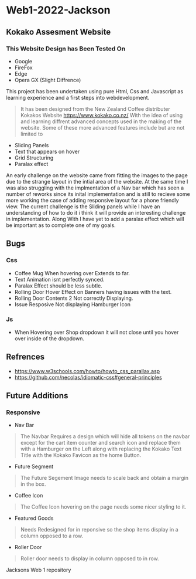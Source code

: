 # Web1-2022-Jackson
## Kokako Assesment Website
### This Website Design has Been Tested On
- Google
- FireFox
- Edge
- Opera GX (Slight Diffrence)

This project has been undertaken using pure Html, Css and Javascript as learning experience and a first steps into webdevelopment.
> It has been designed from the New Zealand Coffee distributer Kokakos Website https://www.kokako.co.nz/ 
With the idea of using and learning diffrent advanced concepts used in the making of the website.
Some of these more advanced features include but are not limited to
- Sliding Panels
- Text that appears on hover
- Grid Structuring
- Paralax effect

An early challenge on the website came from fitting the images to the page due to the strange layout in the intial area of the website.
At the same time I was also struggling with the implmentation of a Nav bar which has seen a number of reworks since its inital implementation and is still to recieve some more working the case of adding responsive layout for a phone friendly view.
The current challenge is the Sliding panels while I have an understanding of how to do it i think it will provide an interesting challenge in implementation.
Along With I have yet to add a paralax effect which will be important as to complete one of my goals.

## Bugs
### Css
- Coffee Mug When hovering over Extends to far.
- Text Animation isnt perfectly synced.
- Paralax Effect should be less subtle.
- Rolling Door Hover Effect on Banners having issues with the text.
- Rolling Door Contents 2 Not correctly Displaying.
- Issue Resposive Not displaying Hamburger Icon
### Js
- When Hovering over Shop dropdown it will not close until you hover over inside of the dropdown.

## Refrences
- https://www.w3schools.com/howto/howto_css_parallax.asp
- https://github.com/necolas/idiomatic-css#general-principles

## Future Additions
### Responsive
- Nav Bar
> The Navbar Requires a design which will hide all tokens on the navbar except for the cart item counter and search icon and replace them with a Hamburger on the Left
along with replacing the Kokako Text Title with the Kokako Favicon as the home Button.
- Future Segment
> The Future Segement Image needs to scale back and obtain a margin in the box.
- Coffee Icon
> The Coffee Icon hovering on the page needs some nicer styling to it.
- Featured Goods
> Needs Redesigned for in reponsive so the shop items display in a column opposed to a row.
- Roller Door
> Roller door needs to display in column opposed to in row.


Jacksons Web 1 repository
